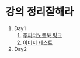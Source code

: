 # 강의 정리잘해라

1. Day1
    1. [주피터노트북 링크](1-01JupyterNotebook.ipynb)
    2. [이미지 테스트](test.md)
2. Day2
